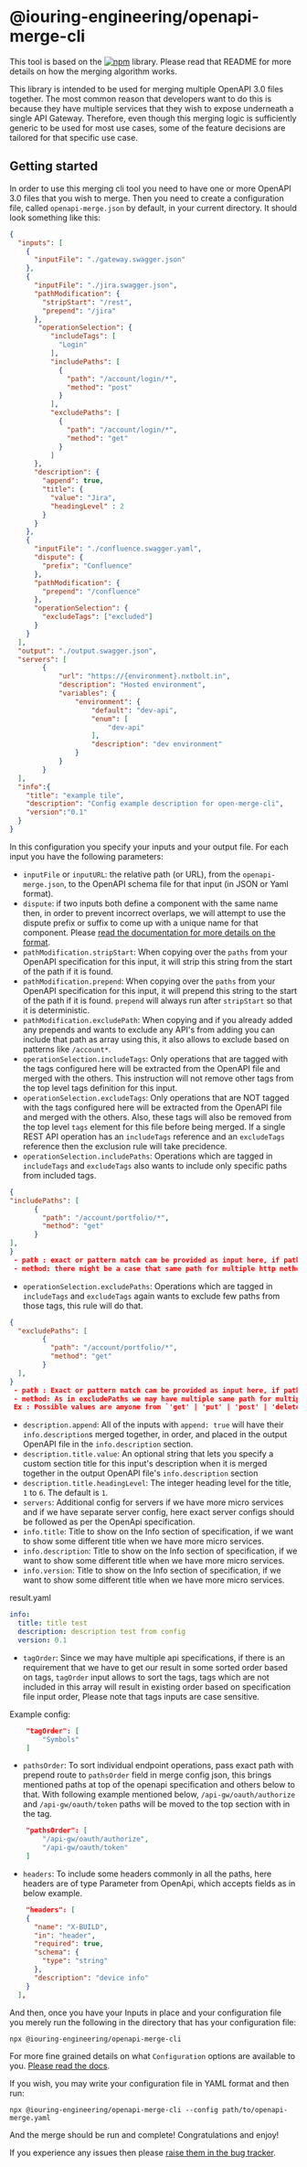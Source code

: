 # @iouring-engineering/openapi-merge-cli

This tool is based on the [![npm](https://img.shields.io/npm/v/@iouring-engineering/openapi-merge?label=@iouring-engineering/openapi-merge&logo=npm)](https://www.npmjs.com/package/@iouring-engineering/openapi-merge) library. Please read
that README for more details on how the merging algorithm works.

This library is intended to be used for merging multiple OpenAPI 3.0 files together. The most common reason that developers want to do this is because
they have multiple services that they wish to expose underneath a single API Gateway. Therefore, even though this merging logic is sufficiently generic to be
used for most use cases, some of the feature decisions are tailored for that specific use case.

## Getting started

In order to use this merging cli tool you need to have one or more OpenAPI 3.0 files that you wish to merge. Then you need to create a configuration file,
called `openapi-merge.json` by default, in your current directory. It should look something like this:

``` json
{
  "inputs": [
    {
      "inputFile": "./gateway.swagger.json"
    },
    {
      "inputFile": "./jira.swagger.json",
      "pathModification": {
        "stripStart": "/rest",
        "prepend": "/jira"
      },
       "operationSelection": {
          "includeTags": [
            "Login"
          ],
          "includePaths": [
            {
              "path": "/account/login/*",
              "method": "post"
            }
          ],
          "excludePaths": [
            {
              "path": "/account/login/*",
              "method": "get"
            }
          ]
      },
      "description": {
        "append": true,
        "title": {
          "value": "Jira",
          "headingLevel" : 2
        }
      }
    },
    {
      "inputFile": "./confluence.swagger.yaml",
      "dispute": {
        "prefix": "Confluence"
      },
      "pathModification": {
        "prepend": "/confluence"
      },
      "operationSelection": {
        "excludeTags": ["excluded"]
      }
    }
  ],
  "output": "./output.swagger.json",
  "servers": [
        {
            "url": "https://{environment}.nxtbolt.in",
            "description": "Hosted environment",
            "variables": {
                "environment": {
                    "default": "dev-api",
                    "enum": [
                        "dev-api"
                    ],
                    "description": "dev environment"
                }
            }
        }
  ],
  "info":{
    "title": "example tile",
    "description": "Config example description for open-merge-cli",
    "version":"0.1"
  }
}
```

In this configuration you specify your inputs and your output file. For each input you have the following parameters:

* `inputFile` or `inputURL`: the relative path (or URL), from the `openapi-merge.json`, to the OpenAPI schema file for that input (in JSON or Yaml format).
* `dispute`: if two inputs both define a component with the same name then, in order to prevent incorrect overlaps, we will attempt to use the dispute prefix or suffix to come up with a unique name for that component. Please [read the documentation for more details on the format](https://github.com/iouring-engineering/openapi-merge/wiki/configuration-definitions-dispute).
* `pathModification.stripStart`: When copying over the `paths` from your OpenAPI specification for this input, it will strip this string from the start of the path if it is found.
* `pathModification.prepend`: When copying over the `paths` from your OpenAPI specification for this input, it will prepend this string to the start of the path if it is found. `prepend` will always run after `stripStart` so that it is deterministic.
* `pathModification.excludePath`: When copying and if you already added any prepends and wants to exclude any API's from adding you can include that path as array using this, it also allows to exclude based on patterns like `/account*`.
* `operationSelection.includeTags`: Only operations that are tagged with the tags configured here will be extracted from the OpenAPI file and merged with the others. This instruction will not remove other tags from the top level tags definition for this input.
* `operationSelection.excludeTags`: Only operations that are NOT tagged with the tags configured here will be extracted from the OpenAPI file and merged with the others. Also, these tags will also be removed from the top level `tags` element for this file before being merged. If a single REST API operation has an `includeTags` reference and an `excludeTags` reference then the exclusion rule will take precidence.
* `operationSelection.includePaths`: Operations which are tagged in `includeTags` and `excludeTags` also wants to include only specific paths from included tags.

``` json
{
"includePaths": [
      {
        "path": "/account/portfolio/*",
        "method": "get"
      }
],
}
 - path : exact or pattern match can be provided as input here, if path is a pattern match use `*` at the end as above.
 - method: there might be a case that same path for multiple http methods, so additionally http method of path which we want to include should be given as input.
```

* `operationSelection.excludePaths`: Operations which are tagged in `includeTags` and `excludeTags` again wants to exclude few paths from those tags, this rule will do that.

``` json
{
  "excludePaths": [
        {
          "path": "/account/portfolio/*",
          "method": "get"
        }
  ],
}
 - path : Exact or pattern match can be provided as input here, if path is a pattern match use `*` at the end as above.
 - method: As in excludePaths we may have multiple same path for multiple http methods, as per OpeanApi all the http methods can be input here.
 Ex : Possible values are anyone from `'get' | 'put' | 'post' | 'delete' | 'options' | 'head' | 'patch' | 'trace'`

```

* `description.append`: All of the inputs with `append: true` will have their `info.description`s merged together, in order, and placed in the output OpenAPI file in the `info.description` section.
* `description.title.value`: An optional string that lets you specify a custom section title for this input's description when it is merged together in the output OpenAPI file's `info.description` section
* `description.title.headingLevel`: The integer heading level for the title, `1` to `6`. The default is `1`.
* `servers`: Additional config for servers if we have more micro services and if we have separate server config, here exact server configs should be followed as per the OpenApi specification.
* `info.title`: Title to show on the Info section of specification, if we want to show some different title when we have more micro services.
* `info.description`: Title to show on the Info section of specification, if we want to show some different title when we have more micro services.
* `info.version`: Title to show on the Info section of specification, if we want to show some different title when we have more micro services.

result.yaml

``` yaml
info:
  title: title test
  description: description test from config
  version: 0.1

```

* `tagOrder`: Since we may have multiple api specifications, if there is an requirement that we have to get our result in some sorted order based on tags, `tagOrder` input allows to sort the tags, tags which are not included in this array will result in existing order based on specification file input order, Please note that tags inputs are case sensitive.

Example config:

```json
    "tagOrder": [
        "Symbols"
    ]
```

* `pathsOrder`: To sort individual endpoint operations, pass exact path with prepend route to `pathsOrder` field in merge config json, this brings mentioned paths at top of the openapi specification and others below to that.
With following example mentioned below, `/api-gw/oauth/authorize` and `/api-gw/oauth/token` paths will be moved to the top section with in the tag.

```json
    "pathsOrder": [
        "/api-gw/oauth/authorize",
        "/api-gw/oauth/token"
    ]
```

* `headers`: To include some headers commonly in all the paths, here headers are of type Parameter from OpenApi, which accepts fields as in below example.

```json
    "headers": [
    {
      "name": "X-BUILD",
      "in": "header",
      "required": true,
      "schema": {
        "type": "string"
      },
      "description": "device info"
    }
  ],
```

And then, once you have your Inputs in place and your configuration file you merely run the following in the directory that has your configuration file:

``` bash
npx @iouring-engineering/openapi-merge-cli
```

For more fine grained details on what `Configuration` options are available to you. [Please read the docs](https://github.com/iouring-engineering/openapi-merge/wiki/README).

If you wish, you may write your configuration file in YAML format and then run:

``` shell
npx @iouring-engineering/openapi-merge-cli --config path/to/openapi-merge.yaml
```

And the merge should be run and complete! Congratulations and enjoy!

If you experience any issues then please [raise them in the bug tracker][1].

 [1]: https://github.com/iouring-engineering/openapi-merge/issues/new
